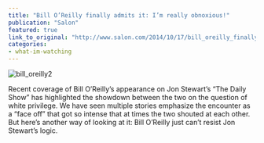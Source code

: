 ```yaml
---
title: "Bill O’Reilly finally admits it: I’m really obnoxious!"
publication: "Salon"
featured: true
link_to_original: "http://www.salon.com/2014/10/17/bill_oreilly_finally_admits_it_im_really_obnoxious/#"
categories: 
- what-im-watching
---
```

![bill_oreilly2](/assets/img/bill_oreilly2.jpg)

Recent coverage of Bill O’Reilly’s appearance on Jon Stewart’s “The Daily Show” has highlighted the showdown between the two on the question of white privilege.  We have seen multiple stories emphasize the encounter as a “face off” that got so intense that at times the two shouted at each other. But here’s another way of looking at it: Bill O’Reilly just can’t resist Jon Stewart’s logic.
